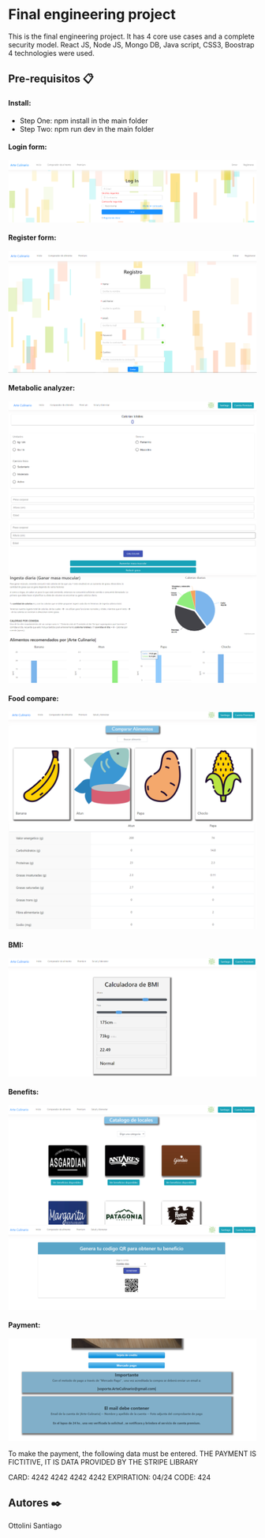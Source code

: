 # Final engineering project
This is the final engineering project. It has 4 core use cases and a complete security model. React JS, Node JS, Mongo DB, Java script, CSS3, Boostrap 4 technologies were used.

## Pre-requisitos 📋

#### Install:
* Step One: npm install in the main folder
* Step Two: npm run dev in the main folder

#### Login form:
![](assets/Login.png)

#### Register form:
![](assets/register.png)

#### Metabolic analyzer:
![](assets/analyzer.PNG)
![](assets/analyzer2.PNG)
![](assets/analyzer3.PNG)

#### Food compare:
![](assets/comp1.PNG)
![](assets/comp2.PNG)

#### BMI:
![](assets/bmi.PNG)

#### Benefits:
![](assets/benefits.PNG)
![](assets/benefits2.PNG)

#### Payment:
![](assets/payment.PNG)

To make the payment, the following data must be entered.
THE PAYMENT IS FICTITIVE, IT IS DATA PROVIDED BY THE STRIPE LIBRARY

CARD: 4242 4242 4242 4242
EXPIRATION: 04/24
CODE: 424

## Autores ✒️

Ottolini Santiago



